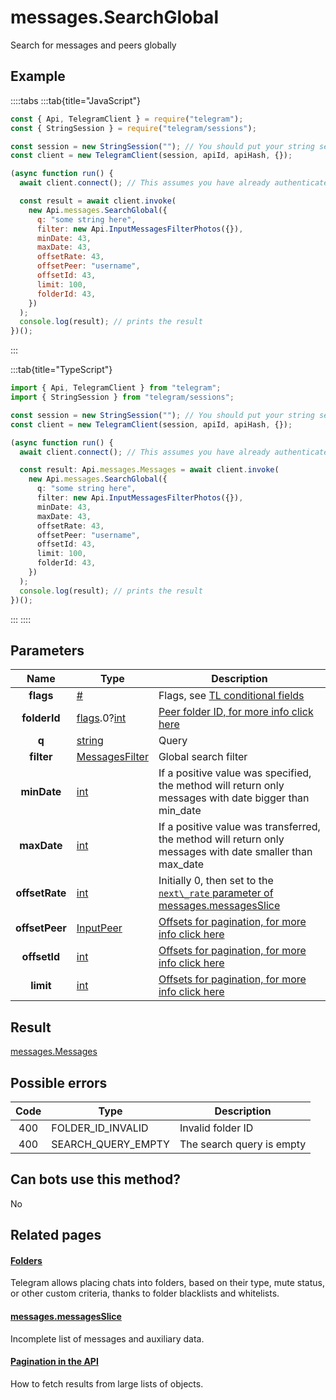 # messages.SearchGlobal

Search for messages and peers globally

## Example

::::tabs
:::tab{title="JavaScript"}

```js
const { Api, TelegramClient } = require("telegram");
const { StringSession } = require("telegram/sessions");

const session = new StringSession(""); // You should put your string session here
const client = new TelegramClient(session, apiId, apiHash, {});

(async function run() {
  await client.connect(); // This assumes you have already authenticated with .start()

  const result = await client.invoke(
    new Api.messages.SearchGlobal({
      q: "some string here",
      filter: new Api.InputMessagesFilterPhotos({}),
      minDate: 43,
      maxDate: 43,
      offsetRate: 43,
      offsetPeer: "username",
      offsetId: 43,
      limit: 100,
      folderId: 43,
    })
  );
  console.log(result); // prints the result
})();
```

:::

:::tab{title="TypeScript"}

```ts
import { Api, TelegramClient } from "telegram";
import { StringSession } from "telegram/sessions";

const session = new StringSession(""); // You should put your string session here
const client = new TelegramClient(session, apiId, apiHash, {});

(async function run() {
  await client.connect(); // This assumes you have already authenticated with .start()

  const result: Api.messages.Messages = await client.invoke(
    new Api.messages.SearchGlobal({
      q: "some string here",
      filter: new Api.InputMessagesFilterPhotos({}),
      minDate: 43,
      maxDate: 43,
      offsetRate: 43,
      offsetPeer: "username",
      offsetId: 43,
      limit: 100,
      folderId: 43,
    })
  );
  console.log(result); // prints the result
})();
```

:::
::::

## Parameters

|      Name      | Type                                                                                                                     | Description                                                                                                                                   |
| :------------: | ------------------------------------------------------------------------------------------------------------------------ | --------------------------------------------------------------------------------------------------------------------------------------------- |
|   **flags**    | [#](https://core.telegram.org/type/%23)                                                                                  | Flags, see [TL conditional fields](https://core.telegram.org/mtproto/TL-combinators#conditional-fields)                                       |
|  **folderId**  | [flags](https://core.telegram.org/mtproto/TL-combinators#conditional-fields).0?[int](https://core.telegram.org/type/int) | [Peer folder ID, for more info click here](https://core.telegram.org/api/folders#peer-folders)                                                |
|     **q**      | [string](https://core.telegram.org/type/string)                                                                          | Query                                                                                                                                         |
|   **filter**   | [MessagesFilter](https://core.telegram.org/type/MessagesFilter)                                                          | Global search filter                                                                                                                          |
|  **minDate**   | [int](https://core.telegram.org/type/int)                                                                                | If a positive value was specified, the method will return only messages with date bigger than min_date                                        |
|  **maxDate**   | [int](https://core.telegram.org/type/int)                                                                                | If a positive value was transferred, the method will return only messages with date smaller than max_date                                     |
| **offsetRate** | [int](https://core.telegram.org/type/int)                                                                                | Initially 0, then set to the [`next\_rate` parameter of messages.messagesSlice](https://core.telegram.org/constructor/messages.messagesSlice) |
| **offsetPeer** | [InputPeer](https://core.telegram.org/type/InputPeer)                                                                    | [Offsets for pagination, for more info click here](https://core.telegram.org/api/offsets)                                                     |
|  **offsetId**  | [int](https://core.telegram.org/type/int)                                                                                | [Offsets for pagination, for more info click here](https://core.telegram.org/api/offsets)                                                     |
|   **limit**    | [int](https://core.telegram.org/type/int)                                                                                | [Offsets for pagination, for more info click here](https://core.telegram.org/api/offsets)                                                     |

## Result

[messages.Messages](https://core.telegram.org/type/messages.Messages)

## Possible errors

| Code | Type               | Description               |
| :--: | ------------------ | ------------------------- |
| 400  | FOLDER_ID_INVALID  | Invalid folder ID         |
| 400  | SEARCH_QUERY_EMPTY | The search query is empty |

## Can bots use this method?

No

## Related pages

#### [Folders](https://core.telegram.org/api/folders)

Telegram allows placing chats into folders, based on their type, mute status, or other custom criteria, thanks to folder blacklists and whitelists.

#### [messages.messagesSlice](https://core.telegram.org/constructor/messages.messagesSlice)

Incomplete list of messages and auxiliary data.

#### [Pagination in the API](https://core.telegram.org/api/offsets)

How to fetch results from large lists of objects.
